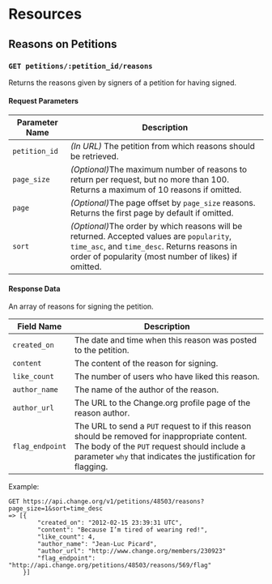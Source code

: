 # Resources

## Reasons on Petitions

### `GET petitions/:petition_id/reasons`

Returns the reasons given by signers of a petition for having signed.

#### Request Parameters

<table>
    <thead>
        <th>Parameter Name</th>
        <th>Description</th>
    </thead>
    <tbody>
        <tr>
            <td><code>petition_id</code></td>
            <td>
                <em>(In URL)</em> The petition from which reasons should be
                retrieved.
            </td>
        </tr>
        <tr>
            <td><code>page_size</code></td>
            <td>
                <em>(Optional)</em>The maximum number of reasons to return per 
                request, but no more than 100. Returns a maximum of 10 reasons 
                if omitted.
            </td>
        </tr>
        <tr>
            <td><code>page</code></td>
            <td>
                <em>(Optional)</em>The page offset by <code>page_size</code> 
                reasons. Returns the first page by default if omitted.
            </td>
        </tr>
        <tr>
            <td><code>sort</code></td>
            <td>
                <em>(Optional)</em>The order by which reasons will be returned. 
                Accepted values are <code>popularity</code>, 
                <code>time_asc</code>, and <code>time_desc</code>. Returns 
                reasons in order of popularity (most number of likes) if
                omitted.
            </td>
        </tr>
    </tbody>
</table>

#### Response Data

An array of reasons for signing the petition.

<table>
    <thead>
        <th>Field Name</th>
        <th>Description</th>
    </thead>
    <tbody>
        <tr>
            <td><code>created_on</code></td>
            <td>
                The date and time when this reason was posted to the petition.
            </td>
        </tr>
        <tr>
            <td><code>content</code></td>
            <td>
                The content of the reason for signing.
            </td>
        </tr>
        <tr>
            <td><code>like_count</code></td>
            <td>
                The number of users who have liked this reason.
            </td>
        </tr>
        <tr>
            <td><code>author_name</code></td>
            <td>
                The name of the author of the reason.
            </td>
        </tr>
        <tr>
            <td><code>author_url</code></td>
            <td>
                The URL to the Change.org profile page of the reason author.
            </td>
        </tr>
        <tr>
            <td><code>flag_endpoint</code></td>
            <td>
                The URL to send a <code>PUT</code> request to if this reason 
                should be removed for inappropriate content. The body of the
                <code>PUT</code> request should include a parameter 
                <code>why</code> that indicates the justification for flagging.
            </td>
        </tr>
    </tbody>
</table>

Example:

    GET https://api.change.org/v1/petitions/48503/reasons?page_size=1&sort=time_desc
    => [{
            "created_on": "2012-02-15 23:39:31 UTC",
            "content": "Because I’m tired of wearing red!",
            "like_count": 4,
            "author_name": "Jean-Luc Picard",
            "author_url": "http://www.change.org/members/230923"
            "flag_endpoint": "http://api.change.org/petitions/48503/reasons/569/flag"
        }]
